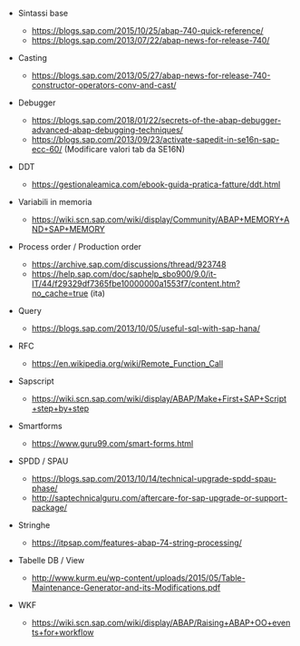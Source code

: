 - Sintassi base
  - https://blogs.sap.com/2015/10/25/abap-740-quick-reference/ 
  - https://blogs.sap.com/2013/07/22/abap-news-for-release-740/
  
 - Casting 
   - https://blogs.sap.com/2013/05/27/abap-news-for-release-740-constructor-operators-conv-and-cast/

- Debugger 
  - https://blogs.sap.com/2018/01/22/secrets-of-the-abap-debugger-advanced-abap-debugging-techniques/
  - https://blogs.sap.com/2013/09/23/activate-sapedit-in-se16n-sap-ecc-60/ (Modificare valori tab da SE16N)

- DDT
  - https://gestionaleamica.com/ebook-guida-pratica-fatture/ddt.html
  
- Variabili in memoria
  - https://wiki.scn.sap.com/wiki/display/Community/ABAP+MEMORY+AND+SAP+MEMORY
  
- Process order / Production order
  - https://archive.sap.com/discussions/thread/923748
  - https://help.sap.com/doc/saphelp_sbo900/9.0/it-IT/44/f29329df7365fbe10000000a1553f7/content.htm?no_cache=true (ita)
  
- Query 
  -  https://blogs.sap.com/2013/10/05/useful-sql-with-sap-hana/
  
- RFC
  - https://en.wikipedia.org/wiki/Remote_Function_Call
  
- Sapscript
  - https://wiki.scn.sap.com/wiki/display/ABAP/Make+First+SAP+Script+step+by+step
  
- Smartforms
  - https://www.guru99.com/smart-forms.html
  
- SPDD / SPAU
  - https://blogs.sap.com/2013/10/14/technical-upgrade-spdd-spau-phase/
  - http://saptechnicalguru.com/aftercare-for-sap-upgrade-or-support-package/
  
- Stringhe 
  - https://itpsap.com/features-abap-74-string-processing/
  
- Tabelle DB / View
  - http://www.kurm.eu/wp-content/uploads/2015/05/Table-Maintenance-Generator-and-its-Modifications.pdf
  
- WKF 
  - https://wiki.scn.sap.com/wiki/display/ABAP/Raising+ABAP+OO+events+for+workflow
